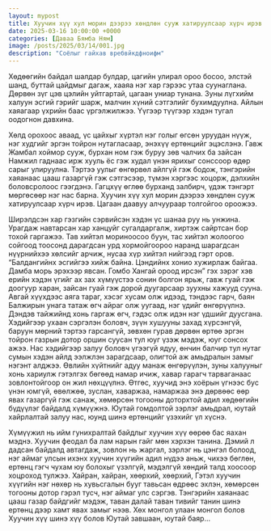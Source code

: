 ```yaml
---
layout: mypost
title: Хуучин хүү хул морин дээрээ хөндлөн сууж хатируулсаар хүрч ирэв
date: 2025-03-16 10:00:00 +0000
categories: [Даваа Бямба Ням]
image: /posts/2025/03/14/001.jpg
description: "Соёлыг гайхав вребвйкдфноифм"
---
```


Хөдөөгийн байдал шалдар булдар, цагийн улирал ороо босоо, элстэй шанд, буттай цайдмыг дагаж, хааяа нэг хар гэрээс утаа суунаглана. 
Дөрвөн зүг цэв цэлийн уйтгартай, цагаан униар тунана. Зуны лүгхийм халуун эсгий гэрийг шарж, малчин хүний сэтгэлийг бухимдуулна. Айлын хаяагаар үхрийн баас үргэлжилжээ. Yүгээр түүгээр хэдэн тугал оодогнон давхина. 

Хөлд орохоос аваад, үс цайхыг хүртэл нэг голыг өгсөн уруудан нүүж, нэг худгийг эргэн тойрон нутагласаар, энэхүү ертөнцийг эцэслэнэ. Гавж Жамбал хоймор сууж, бурхан ном гэж буруу зөв чалчих ба зайсан Намжил гаднаас ирж хууль ёс гэж худал үнэн ярихыг сонссоор өдөр сарыг улируулна. Тэртээ уулыг өнгөрвөл айлгүй гэж бодож, тэнгэрийн хаяанаас цааш газаргүй гэж сэтгэсээр, түмэн хэргээс хоцорж, дэлхийн боловсролоос гээгдэнэ. Гагцхүү өглөө бурханд залбирч, үдэж тэнгэрт мөргөсөөр нэг нас барна.
Хуучин хүү хул морин дээрээ хөндлөн сууж хатируулсаар хүрч ирэв. Цагаан даавуу алчуураар толгойгоо ороожээ. 


Ширэлдсэн хар гэзгийн сэрвийсэн хэдэн үс шанаа руу нь унжина. Урагдаж навтарсан хар ханцуйг сугалдаргалж, хиртэж сайртсан бор тохой гаргажээ. Тав хийтэл мориноосоо буун, тас хийтэл жолоогоо сойгоод тоосонд дарагдсан урд хормойгоороо наранд шарагдсан нүүрнийхээ хөлсийг арчиж, нусаа хүр хийтэл нийгээд гэрт оров. “Балдангийнх эсгийгээ хийж байна. Цэндийнх хонио хужирлаж байгаа. Дамба морь эрэхээр явсан. Гомбо Хангай ороод ирсэн” гэх зэрэг хэв ерийн хэдэн үгийг ах зах хүмүүстээ сонин болгон ярьж, гавж гуай гэж доогуур харан, зайсан гуай гэж дорой дуугарсаар зуухны хажууд сууна. Авгай хүүхдээс аяга тараг, хэсэг хусам олж идээд, тэндээс гарч, баян Балжирын унага татаж өгч айраг олж уугаад, нэг үдийг өнгөрүүлнэ. Дэндэв тайжийнд хонь гаргаж өгч, гэдэс олж идэн нэг үдшийг дуусгана.
Хэдийгээр ухаан сэргэлэн боловч, зүүн хушууны захад хүрсэнгүй, баруун мөрний тэртээ гарсангүй, зөвхөн гурав дөрвөн өртөө эргэн тойрон газрын дотор оршин суусан тул юуг үзэж мэдэж, юуг сонсох ажээ. Нас хэдийгээр залуу боловч үгээгүй ядуу, өнчин балчир тул нутаг сумын хэдэн айлд ээлжлэн зарагдсаар, олигтой аж амьдралын замыг нэгэнт алджээ. Өвлийн хүйтнийг адуу манаж өнгөрүүлэн, зуны халууныг хонь хариулж гэтэлгэх бөгөөд намар ичиж, хавар гарагч тарваганаас зовлонтойгоор он жил нөхцүүлнэ. Өтгөс, хуучид энэ хоёрын үгнээс бус үнэн юмгүй, өвөлжөө, зуслан, хаваржаа, намаржаа энэ дөрвөөс өөр явах газаргүй гэж санаж, хөмөрсөн тогооны доторхтой адил хөдөөгийн бүдүүлэг байдалд хүмүүжнэ.
Юутай гомдолтой зэрлэг амьдрал, юутай хайрлалтай залуу нас, юунд шинэ ертөнцийг үзэхийг үл хүснэ. 

Хүмүүжил нь ийм гунихралтай байдлыг хуучин хүү өөрөө бас яахан мэднэ. Хуучин феодал ба лам нарын гайг мөн хэрхэн танина. Дэмий л дадсан байдалд автагдаж, зовлон нь жаргал, зэрлэг нь цэнгэл болоод, нэг аймаг улсын ихэнх хуучин хүүгийн адил нүдээ аньж, чихээ бөглөн, ертөнц гэгч чухам юу болохыг үзэлгүй, мэдэлгүй хөндий талд хоосоор хоцроход тулжээ. Хайран, хайран, хөөрхий, хөөрхий, Гэтэл хуучин хүүгийн нэг нөхөр нь хувьсгалын бууг тавьсан өдрөөс эхлэн, хөмөрсөн тогооны дотор гэрэл тусч, нэг аймаг улс сэргэв. Тэнгэрийн хаяанаас цааш газар байдгийг мэдэж, таван далай таван тивийг танин шинэ ертөнц дээр хамт явах замыг нээв.
Хөх монгол улаан монгол болов
Хуучин хүү шинэ хүү болов
Юутай завшаан, юутай баяр...

